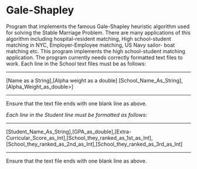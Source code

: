 # Gale-Shapley
Program that implements the famous Gale-Shapley heuristic algorithm used for solving the Stable Marriage Problem. There are many applications of this algorithm including hospital-resident matching, High school-student matching in NYC, Employer-Employee matching, US Navy sailor- boat matching etc. This program implements the high school-student matching application. The program currently needs correctly formatted text files to work. Each line in the School text files must be as follows:
******************************************************
[Name as a String],[Alpha weight as a double] 
[School_Name_As_String], [Alpha_Weight_as_double>]

******************************************************
Ensure that the text file ends with one blank line as above.


*Each line in the Student line must be formatted as follows:*
*************************************************************
[Student_Name_As_String],[GPA_as_double],[Extra-Curricular_Score_as_Int],[School_they_ranked_as_1st_as_Int],[School_they_ranked_as_2nd_as_Int],[School_they_ranked_as_3rd_as_Int]

*************************************************************
Ensure that the text file ends with one blank line as above.
